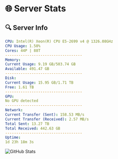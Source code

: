 # 🌐 Server Stats
## 🔍 Server Info
```yaml
CPU: Intel(R) Xeon(R) CPU E5-2699 v4 @ 1326.08GHz
CPU Usage: 1.50%
Cores: 44P | 88T
-----------------------------------
Memory:
Current Usage: 9.19 GB/503.74 GB
Available: 491.47 GB
-----------------------------------
Disk:
Current Usage: 15.95 GB/1.71 TB
Free: 1.61 TB
-----------------------------------
GPU:
No GPU detected
-----------------------------------
Network:
Current Transfer (Sent): 158.53 MB/s
Current Transfer (Received): 2.57 MB/s
Total Sent: 13.27 TB
Total Received: 442.63 GB
-----------------------------------
Uptime:
1d 23h 18m 3s
```
![GitHub Stats](https://img.shields.io/badge/Updated-2025-02-09_22:01:21-blue)